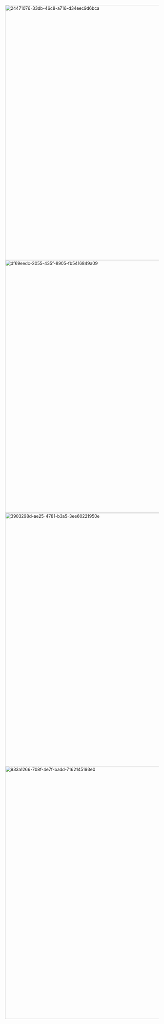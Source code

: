<img width="1283" height="836" alt="24471076-33db-46c8-a716-d34eec9d6bca" src="https://github.com/user-attachments/assets/ae636da2-1cfe-4023-88f6-501155b20991" />
<img width="1284" height="829" alt="df69eedc-2055-435f-8905-fb5416849a09" src="https://github.com/user-attachments/assets/50f7f50f-948a-4528-9a5d-37f769347889" />
<img width="1280" height="830" alt="3903298d-ae25-4781-b3a5-3ee60221950e" src="https://github.com/user-attachments/assets/fccfe80d-6ee7-4768-bb64-a97052bf71e4" />
<img width="1279" height="829" alt="933a1266-708f-4e7f-badd-7162145193e0" src="https://github.com/user-attachments/assets/3ceda4b1-6a85-4f2a-9ea9-28c6fd58f1d2" />
